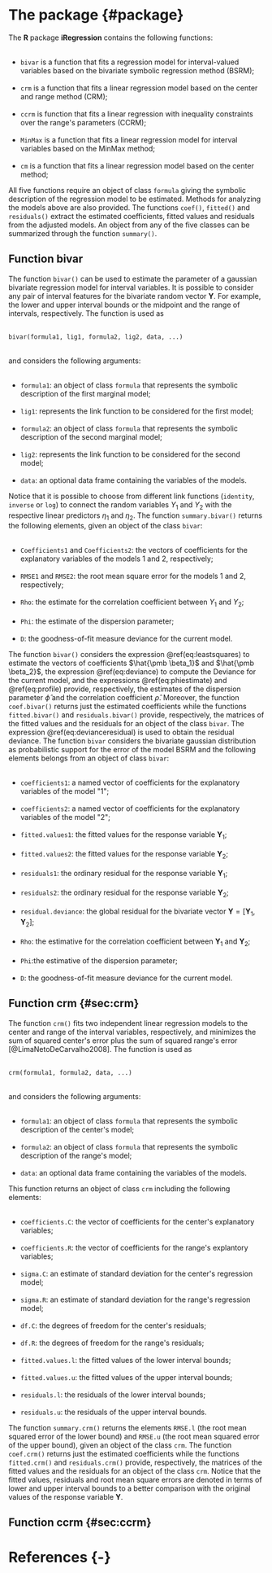 # The package {#package}

The **R** package **iRegression** contains the following functions: </br></br>


- `bivar` is a function that fits a regression model for interval-valued variables based on the bivariate symbolic regression method (BSRM);</br></br>
- `crm` is a function that fits a linear regression model based on the center and range method (CRM);</br></br>
- `ccrm` is function that fits a linear regression with inequality constraints over the range's parameters (CCRM);</br></br>
- `MinMax` is a function that fits a linear regression model for interval variables based on the MinMax method;</br></br>
- `cm` is a function that fits a linear regression model based on the center method;

All five functions require an object of class `formula` giving the symbolic description of the regression model to be estimated. Methods for analyzing the models above are also provided. The functions `coef()`, `fitted()` and `residuals()` extract the estimated coefficients, fitted values and residuals from the adjusted models. An object from any of the five classes can be summarized through the function `summary()`.

## Function bivar

The function `bivar()` can be used to estimate the parameter of a gaussian bivariate regression model for interval variables. It is possible to consider any pair of interval features for the bivariate random vector $\pmb Y$. For example, the lower and upper interval bounds or the midpoint and the range of intervals, respectively. The function is used as </br></br>


`bivar(formula1, lig1, formula2, lig2, data, ...)` </br></br>


and considers the following arguments: </br></br>

- `formula1`: an object of class `formula` that represents the symbolic description of the first marginal model;</br></br>
- `lig1`: represents the link function to be considered for the first model;</br></br>
- `formula2`: an object of class `formula` that represents the symbolic description of the second marginal model;</br></br>
- `lig2`: represents the link function to be considered for the second model;</br></br>
- `data`: an optional data frame containing the variables of the models.

Notice that it is possible to choose from different link functions (`identity`, `inverse` or `log`) to connect the random variables $Y_1$ and $Y_2$ with the respective linear predictors $\eta_1$ and $\eta_2$. The function `summary.bivar()` returns the following elements, given an object of the class `bivar`: </br></br>

- `Coefficients1` and `Coefficients2`: the vectors of coefficients for the explanatory variables of the models 1 and 2, respectively;</br></br>
- `RMSE1` and `RMSE2`: the root mean square error for the models 1 and 2, respectively;</br></br>
- `Rho`: the estimate for the correlation coefficient between $Y_1$ and $Y_2$;</br></br>
- `Phi`: the estimate of the dispersion parameter;</br></br>
- `D`: the goodness-of-fit measure deviance for the current model.

The function `bivar()` considers the expression \@ref(eq:leastsquares) to estimate the vectors of coefficients $\hat{\pmb \beta_1}$ and $\hat{\pmb \beta_2}$, the expression \@ref(eq:deviance) to compute the Deviance for the current model, and the expressions \@ref(eq:phiestimate) and \@ref(eq:profile) provide, respectively, the estimates of the dispersion parameter $\hat{\phi}$ and the correlation coefficient $\hat{\rho}$. Moreover, the function `coef.bivar()` returns just the estimated coefficients while the functions `fitted.bivar()` and `residuals.bivar()` provide, respectively, the matrices of the fitted values and the residuals for an object of the class `bivar`. The expression \@ref(eq:devianceresidual) is used to obtain the residual deviance. The function `bivar` considers the bivariate gaussian distribution as probabilistic support for the error of the model BSRM and the following elements belongs from an object of class `bivar`: </br></br>

- `coefficients1`: a named vector of coefficients for the explanatory variables of the model "1";</br></br>
- `coefficients2`:	a named vector of coefficients for the explanatory variables of the model "2";</br></br>
- `fitted.values1`: the fitted values for the response variable $\pmb Y_1$;</br></br>
- `fitted.values2`: the fitted values for the response variable $\pmb Y_2$;</br></br>
- `residuals1`: the ordinary residual for the response variable $\pmb Y_1$;</br></br>
- `residuals2`: the ordinary residual for the response variable $\pmb Y_2$;</br></br>
- `residual.deviance`:	the global residual for the bivariate vector $\pmb Y = [\pmb Y_1, \pmb Y_2]$;</br></br>
- `Rho`: the estimative for the correlation coefficient between $\pmb Y_1$ and $\pmb Y_2$;</br></br>
- `Phi`:the estimative of the dispersion parameter;</br></br>
- `D`:	the goodness-of-fit measure deviance for the current model.

## Function crm {#sec:crm}

The function `crm()` fits two independent linear regression models to the center and range
of the interval variables, respectively, and minimizes the sum of squared center's error plus the sum of squared range's error [@LimaNetoDeCarvalho2008]. The function is used as </br></br>


`crm(formula1, formula2, data, ...)` </br></br>


and considers the following arguments: </br></br>

- `formula1`: an object of class `formula` that represents the symbolic description of the center's model;</br></br>
- `formula2`: an object of class `formula` that represents the symbolic description of the range's model;</br></br>
- `data`: an optional data frame containing the variables of the models.

This function returns an object of class `crm` including the following elements: </br></br>


- `coefficients.C`: the vector of coefficients for the center's explanatory variables;</br></br>
- `coefficients.R`: the vector of coefficients for the range's explantory variables;</br></br>
- `sigma.C`:  an estimate of standard deviation for the center's regression model;</br></br>
- `sigma.R`: an estimate of standard deviation for the range's regression model;</br></br>
- `df.C`: the degrees of freedom for the center's residuals;</br></br>
- `df.R`: the degrees of freedom for the range's residuals;</br></br>
- `fitted.values.l`: the fitted values of the lower interval bounds;</br></br>
- `fitted.values.u`: the fitted values of the upper interval bounds;</br></br>
- `residuals.l`: the residuals of the lower interval bounds;</br></br>
- `residuals.u`: the residuals of the upper interval bounds.

The function `summary.crm()` returns the elements `RMSE.l` (the root mean squared error of the lower bound) and `RMSE.u` (the root mean squared error of the upper bound), given an object of the class `crm`. The function `coef.crm()` returns just the estimated coefficients while the functions `fitted.crm()` and `residuals.crm()` provide, respectively, the matrices of the fitted values and the residuals for an object of the class `crm`. Notice that the fitted values, residuals and root mean square errors are denoted in terms of lower and upper interval bounds to a better comparison with the original values of the response variable $\pmb Y$.

## Function ccrm {#sec:ccrm}

# References {-}
